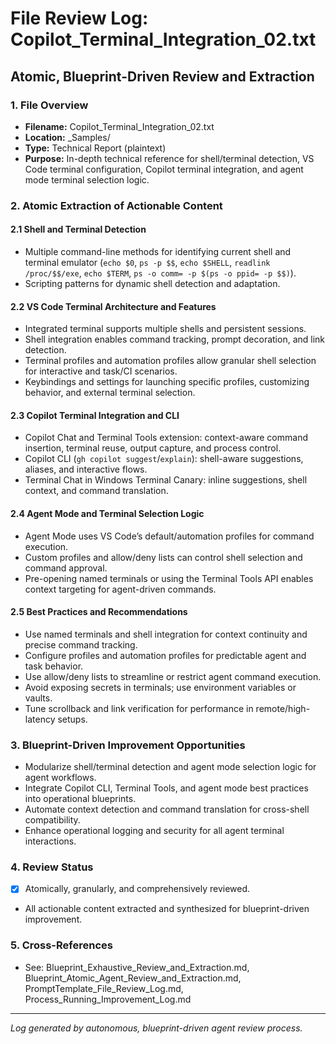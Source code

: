 # File Review Log: Copilot_Terminal_Integration_02.txt

## Atomic, Blueprint-Driven Review and Extraction

### 1. File Overview

- **Filename:** Copilot_Terminal_Integration_02.txt
- **Location:** _Samples/
- **Type:** Technical Report (plaintext)
- **Purpose:** In-depth technical reference for shell/terminal detection, VS Code terminal configuration, Copilot terminal integration, and agent mode terminal selection logic.

### 2. Atomic Extraction of Actionable Content

#### 2.1 Shell and Terminal Detection

- Multiple command-line methods for identifying current shell and terminal emulator (`echo $0`, `ps -p $$`, `echo $SHELL`, `readlink /proc/$$/exe`, `echo $TERM`, `ps -o comm= -p $(ps -o ppid= -p $$)`).
- Scripting patterns for dynamic shell detection and adaptation.

#### 2.2 VS Code Terminal Architecture and Features

- Integrated terminal supports multiple shells and persistent sessions.
- Shell integration enables command tracking, prompt decoration, and link detection.
- Terminal profiles and automation profiles allow granular shell selection for interactive and task/CI scenarios.
- Keybindings and settings for launching specific profiles, customizing behavior, and external terminal selection.

#### 2.3 Copilot Terminal Integration and CLI

- Copilot Chat and Terminal Tools extension: context-aware command insertion, terminal reuse, output capture, and process control.
- Copilot CLI (`gh copilot suggest`/`explain`): shell-aware suggestions, aliases, and interactive flows.
- Terminal Chat in Windows Terminal Canary: inline suggestions, shell context, and command translation.

#### 2.4 Agent Mode and Terminal Selection Logic

- Agent Mode uses VS Code’s default/automation profiles for command execution.
- Custom profiles and allow/deny lists can control shell selection and command approval.
- Pre-opening named terminals or using the Terminal Tools API enables context targeting for agent-driven commands.

#### 2.5 Best Practices and Recommendations

- Use named terminals and shell integration for context continuity and precise command tracking.
- Configure profiles and automation profiles for predictable agent and task behavior.
- Use allow/deny lists to streamline or restrict agent command execution.
- Avoid exposing secrets in terminals; use environment variables or vaults.
- Tune scrollback and link verification for performance in remote/high-latency setups.

### 3. Blueprint-Driven Improvement Opportunities

- Modularize shell/terminal detection and agent mode selection logic for agent workflows.
- Integrate Copilot CLI, Terminal Tools, and agent mode best practices into operational blueprints.
- Automate context detection and command translation for cross-shell compatibility.
- Enhance operational logging and security for all agent terminal interactions.

### 4. Review Status

- [x] Atomically, granularly, and comprehensively reviewed.
- All actionable content extracted and synthesized for blueprint-driven improvement.

### 5. Cross-References

- See: Blueprint_Exhaustive_Review_and_Extraction.md, Blueprint_Atomic_Agent_Review_and_Extraction.md, PromptTemplate_File_Review_Log.md, Process_Running_Improvement_Log.md

---

*Log generated by autonomous, blueprint-driven agent review process.*
